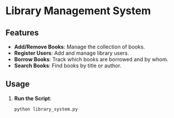 # Library Management System

## Features

- **Add/Remove Books**: Manage the collection of books.
- **Register Users**: Add and manage library users.
- **Borrow Books**: Track which books are borrowed and by whom.
- **Search Books**: Find books by title or author.

## Usage

1. **Run the Script**:
   ```bash
   python library_system.py